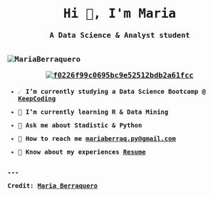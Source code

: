 <style>
@import url('https://fonts.googleapis.com/css2?family=Roboto+Mono:wght@100&display=swap');
body {font-family: 'Roboto Mono', monospace;}
</style>
<body>
<h1 align="center">Hi 👋, I'm Maria</a></h1>
<h3 align="center">A Data Science & Analyst student
<br/>
<br/>
<p align="left"> <img src="https://komarev.com/ghpvc/?username=MariaBerraquero&label=Profile%20views&color=3b8e8f&style=flat" alt="MariaBerraquero" /> </p>
<p align="center">
<a href="https://imgbb.com/"><img src="https://i.ibb.co/p4jDSzt/f0226f99c0695bc9e52512bdb2a61fcc.gif" alt="f0226f99c0695bc9e52512bdb2a61fcc" border="0"></a>
  
<h4 align='left'>
  
- ☄️ I’m currently studying a Data Science Bootcamp @ <a href="https://keepcoding.io/sobre-nosotros/" target="blank">KeepCoding</a>

- 🌆 I’m currently learning R & Data Mining

- 🔭 Ask me about **Stadistic & Python**

- 🌃 How to reach me **mariaberraq.py@gmail.com**

- 🌠 Know about my experiences <a href="https://www.linkedin.com/in/mariaberraq/" target="blank">Resume</a>
<br/>
---

Credit: [Maria Berraquero](https://github.com/MariaBerraquero)
</body>
